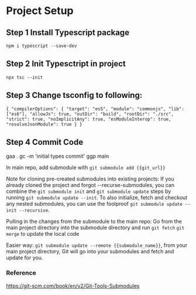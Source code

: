 # Project Setup

## Step 1 Install Typescript package
`npm i typescript --save-dev`

## Step 2 Init Typesctript in project
`npx tsc --init`

## Step 3 Change tsconfig to following:
`{
  "compilerOptions": {
    "target": "es5",
    "module": "commonjs",
    "lib": ["es6"],
    "allowJs": true,
    "outDir": "build",
    "rootDir": "./src",
    "strict": true,
    "noImplicitAny": true,
    "esModuleInterop": true,
    "resolveJsonModule": true
  }
}`

## Step 4 Commit Code
gaa .
gc -m 'initial types commit'
ggp main


In main repo, add submodule with
`git submodule add {{git_url}}`

Note for cloning pre-created submodules into existing projects:
If you already cloned the project and forgot --recurse-submodules, you can combine the `git submodule init` and `git submodule update` steps by running `git submodule update --init`. To also initialize, fetch and checkout any nested submodules, you can use the foolproof `git submodule update --init --recursive`.

Pulling in the changes from the submodule to the main repo:
Go from the main project directory into the submodule directory and run `git fetch` `git merge` to update the local code

Easier way: `git submodule update --remote {{submodule_name}}`, from your main project directory, Git will go into your submodules and fetch and update for you.

### Reference
https://git-scm.com/book/en/v2/Git-Tools-Submodules


